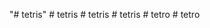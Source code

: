 "# tetris" 
#   t e t r i s  
 #   t e t r i s  
 #   t e t r i s  
 #   t e t r o  
 #   t e t r o  
 